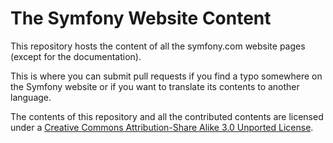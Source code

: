 The Symfony Website Content
===========================

This repository hosts the content of all the symfony.com website pages (except
for the documentation).

This is where you can submit pull requests if you find a typo somewhere on
the Symfony website or if you want to translate its contents to another
language.

The contents of this repository and all the contributed contents are licensed 
under a [Creative Commons Attribution-Share Alike 3.0 Unported License](http://creativecommons.org/licenses/by-sa/3.0/).

